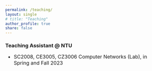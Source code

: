 ```yaml
---
permalink: /teaching/
layout: single
# title: "Teaching"
author_profile: true
share: false
---
```


### Teaching Assistant @ NTU
<div style="font-size: 16px;" markdown="1">
  
+ SC2008, CE3005, CZ3006 Computer Networks (Lab), in Spring and Fall 2023
